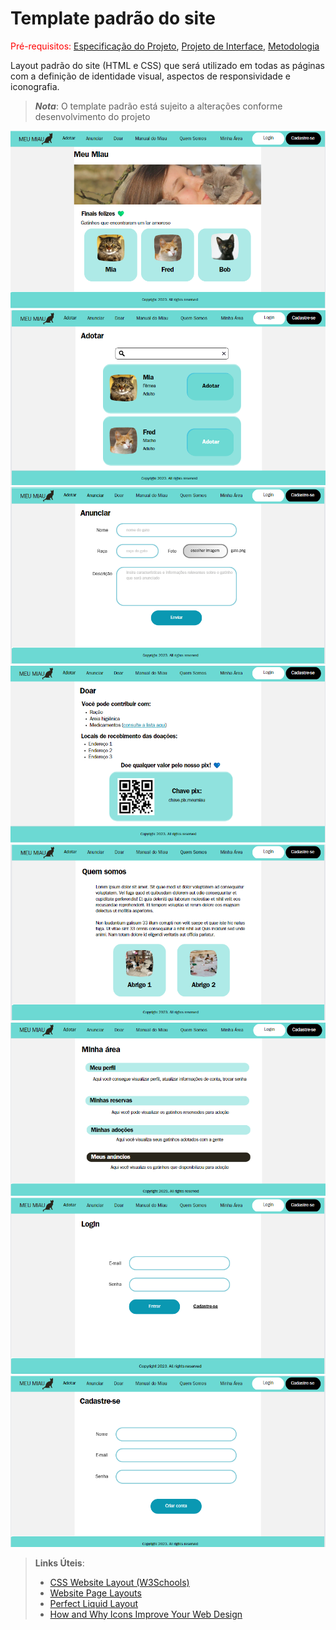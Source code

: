 # Template padrão do site

<span style="color:red">Pré-requisitos: <a href="2-Especificação do Projeto.md"> Especificação do Projeto</a></span>, <a href="3-Projeto de Interface.md"> Projeto de Interface</a>, <a href="4-Metodologia.md"> Metodologia</a>

Layout padrão do site (HTML e CSS) que será utilizado em todas as páginas com a definição de identidade visual, aspectos de responsividade e iconografia.

>***Nota***:
>O template padrão está sujeito a alterações conforme desenvolvimento do projeto

<img src="img/tela01.png">
<img src="img/tela02.png">
<img src="img/tela03.png">
<img src="img/tela04.png">
<img src="img/tela06.png">
<img src="img/tela07.png">
<img src="img/tela08.png">
<img src="img/tela09.png">


> **Links Úteis**:
>
> - [CSS Website Layout (W3Schools)](https://www.w3schools.com/css/css_website_layout.asp)
> - [Website Page Layouts](http://www.cellbiol.com/bioinformatics_web_development/chapter-3-your-first-web-page-learning-html-and-css/website-page-layouts/)
> - [Perfect Liquid Layout](https://matthewjamestaylor.com/perfect-liquid-layouts)
> - [How and Why Icons Improve Your Web Design](https://usabilla.com/blog/how-and-why-icons-improve-you-web-design/)